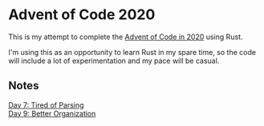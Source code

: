 # Advent of Code 2020
This is my attempt to complete the [Advent of Code in 2020](https://adventofcode.com/2020) using Rust.

I'm using this as an opportunity to learn Rust in my spare time, so the code will include a lot of experimentation and my pace will be casual.

## Notes
[Day 7: Tired of Parsing][1]<br>
[Day 9: Better Organization][2]<br>

[1]: notes/day_07.md
[2]: notes/day_09.md

